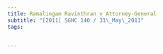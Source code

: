 ```yaml
---
title: Ramalingam Ravinthran v Attorney-General 
subtitle: "[2011] SGHC 140 / 31\_May\_2011"
tags:


---
```


